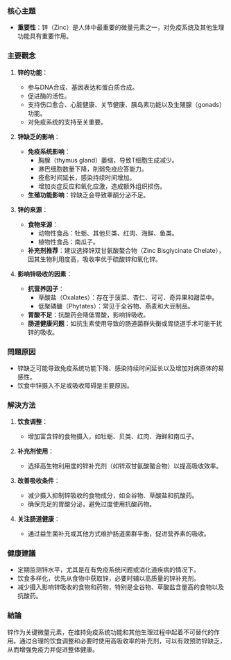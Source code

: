 ### 核心主題  
- **重要性**：锌（Zinc）是人体中最重要的微量元素之一，对免疫系统及其他生理功能具有重要作用。

### 主要觀念  
1. **锌的功能**：
   - 参与DNA合成、基因表达和蛋白质合成。
   - 促进酶的活性。
   - 支持伤口愈合、心脏健康、关节健康、胰岛素功能以及生殖腺（gonads）功能。
   - 对免疫系统的支持至关重要。

2. **锌缺乏的影响**：
   - **免疫系统影响**：  
     - 胸腺（thymus gland）萎缩，导致T细胞生成减少。  
     - 淋巴细胞数量下降，削弱免疫应答能力。  
     - 痊愈时间延长，感染持续时间增加。  
     - 增加炎症反应和氧化应激，造成额外组织损伤。
   - **生殖功能影响**：锌缺乏会导致睾酮分泌不足。

3. **锌的来源**：
   - **食物来源**：  
     - 动物性食品：牡蛎、其他贝类、红肉、海鲜、鱼类。  
     - 植物性食品：南瓜子。
   - **补充剂推荐**：建议选择锌双甘氨酸螯合物（Zinc Bisglycinate Chelate），因其生物利用度高，吸收率优于硫酸锌和氧化锌。

4. **影响锌吸收的因素**：
   - **抗营养因子**：  
     - 草酸盐（Oxalates）：存在于菠菜、杏仁、可可、奇异果和甜菜中。  
     - 低聚磷醣（Phytates）：常见于全谷物、燕麦和大豆制品。
   - **胃酸不足**：抗酸药会降低胃酸，影响锌吸收。
   - **肠道健康问题**：如抗生素使用导致的肠道菌群失衡或胃绕道手术可能干扰锌的吸收。

### 問題原因  
- 锌缺乏可能导致免疫系统功能下降、感染持续时间延长以及增加对病原体的易感性。  
- 饮食中锌摄入不足或吸收障碍是主要原因。

### 解決方法  
1. **饮食调整**：
   - 增加富含锌的食物摄入，如牡蛎、贝类、红肉、海鲜和南瓜子。
   
2. **补充剂使用**：
   - 选择高生物利用度的锌补充剂（如锌双甘氨酸螯合物）以提高吸收效率。

3. **改善吸收条件**：
   - 减少摄入抑制锌吸收的食物成分，如全谷物、草酸盐和抗酸药。
   - 确保充足的胃酸分泌，避免过度使用抗酸药物。

4. **关注肠道健康**：
   - 通过益生菌补充或其他方式维护肠道菌群平衡，促进营养素的吸收。

### 健康建議  
- 定期监测锌水平，尤其是在有免疫系统问题或消化道疾病的情况下。
- 饮食多样化，优先从食物中获取锌，必要时辅以高质量的锌补充剂。
- 减少摄入影响锌吸收的食物和药物，特别是全谷物、草酸盐含量高的食物以及抗酸药。

### 結論  
锌作为关键微量元素，在维持免疫系统功能和其他生理过程中起着不可替代的作用。通过合理的饮食调整和必要时使用高吸收率的补充剂，可以有效预防锌缺乏，从而增强免疫力并促进整体健康。